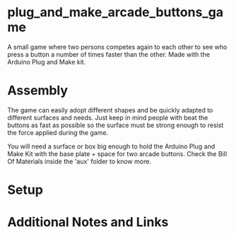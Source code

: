 # plug_and_make_arcade_buttons_game

A small game where two persons competes again to each other to see who press a button a number of times faster than the other. Made with the Arduino Plug and Make kit.

# Assembly

The game can easily adopt different shapes and be quickly adapted to different surfaces and needs. Just keep in mind people with beat the buttons as fast as possible so the surface must be strong enough to resist the force applied during the game.

You will need a surface or box big enough to hold the Arduino Plug and Make Kit with the base plate + space for two arcade buttons. Check the Bill Of Materials inside the 'aux' folder to know more.

# Setup

# Additional Notes and Links
